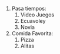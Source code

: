 1. Pasa tiempos:
   1. Video Juegos
   2. Ecuavoley
   3. Novia
2. Comida Favorita:
   1. Pizza
   2. Alitas
